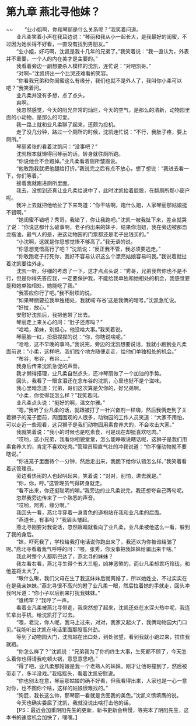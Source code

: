 # 第九章 燕北寻他妹？

~~
            　　“业小姐啊，你和琴丽是什么关系呢？”我笑着问道。<br>　　业凡柔笑着小声在我耳边说：“琴丽和我从小一起长大，是我最好的闺蜜，不过因为她长得不好看，一直没有找到男朋友。”<br>　　“业小姐，好巧啊，沈凯是我十几年的兄弟了。”我笑着说：“我一直认为，外表并不重要，一个人的内在美才是主要的。”<br>　　我看着旁边一副想要杀人模样的沈凯，连忙说：“对吧凯哥。”<br>　　“对啊~”沈凯挤出一个比哭还难看的笑容。<br>　　“你看我兄弟和你闺蜜这么有缘分，我们也就不是外人了，我叫你小柔可以吧？”我笑着问。<br>　　业凡柔并没有多想，点了点头。<br>　　爽啊。<br>　　我忽然感觉，今天的阳光异常的灿烂，今天的空气，是那么的清新，动物园里面的小动物，是那么的可爱。<br>　　我一路上就和业凡柔聊了起来，还颇为投机。<br>　　走了没几分钟，路过一个厕所的时候，沈凯连忙说：“不行，我肚子疼，要上厕所。”<br>　　琴丽紧张的看着沈凯问：“没事吧？”<br>　　沈凯根本就懒得回琴丽的话，转身就往厕所跑。<br>　　“你说他会不会跑掉。”业凡柔看着厕所皱眉说。<br>　　“他敢跑我就把他腿给打折。”我说完之后有点不放心，想了想说：“我进去看一下，你们等着。”<br>　　接着我就跑进厕所里面。<br>　　我去，没想到还真让业凡柔给说中了，此时沈凯抬着屁股，在翻厕所那小窗户呢。<br>　　我冲上去就把他给扯了下来骂道：“你干啥啊，跑什么跑，人家琴丽那姑娘挺不错啊。”<br>　　“她闺蜜不错吧？秀哥，我错了，你让我跑吧。”沈凯一被我扯下来，差点就哭了说：“你说这都什么破事啊，老子约出来的妹子，结果你泡妞，我在旁边被那恐龙揩油，最气人的是，进这动物园的门票都还是老子出钱买的。”<br>　　“小沈啊，这就是你思想觉悟不够高了。”我无语的说。<br>　　“你思想觉悟高行了吧？”沈凯说：“反正我不管，我必须要逃走。”<br>　　“你敢跑老子打死你，我好不容易认识这么个漂亮姑娘容易吗我。”我说着就扯着沈凯要往外走。<br>　　沈凯一听，仔细的考虑了一下，这才点点头说：“秀哥，兄弟我帮你也不是不行，但是你得先答应我，一定要保护我，不能给我单独和她相处的机会，我感觉要是和她单独相处，她能吃了我。”<br>　　“我答应你行了吧。”我不耐烦的说。<br>　　“如果琴丽要拉我单独相处，我就喊‘布谷’这是我俩的暗号。”沈凯急忙说。<br>　　“好拉，放心。”<br>　　安慰好沈凯后，我把他带了出去。<br>　　琴丽走上来关心的问：“肚子还疼吗？”<br>　　“哈哈，弟妹，别担心，他没啥大事。”我笑着说。<br>　　琴丽脸一红，扭扭捏捏的说：“你，你瞎说啥呢。”<br>　　“哈哈，这不早晚的事吗。”我说完，旁边的沈凯想要说话，我就小跑到业凡柔面前说：“小柔，这样吧，我们找个地方随便走走，给他们单独相处的机会。”<br>　　“布谷，布谷，布谷……”<br>　　我身后传来沈凯急促的声音。<br>　　我才懒得搭理，业凡柔自然点头，还冲琴丽做了一个加油的手势。<br>　　回头，我看了一眼含泪还在念布谷的沈凯，心里也挺不是个滋味。<br>　　我心里暗念道：兄弟，哥们这次算是欠你的，好兄弟啊。<br>　　“小柔，你觉得我怎么样？”我笑着问。<br>　　业凡柔点头说：“挺好的啊，温文尔雅。”<br>　　“嗯。”我听了业凡柔的话，就跟被打了一针兴奋剂一样嗨，然后我俩走到了关着狮子的笼子面前，周围围观的人很多，动物园的工作人员笑道：“大家不用怕，可以走近一些观看，这只狮子是我们动物园用素食养大的，不会攻击大家。”<br>　　我就笑着说：“我小的时候也是吃素食，可是现在却挺喜欢吃肉。”<br>　　“哎哟，这小兄弟，我看你相貌堂堂，怎么能睁眼说瞎话呢，这狮子是我们用素食养大的，肯定不喜欢吃肉。”管理员理直气壮的冲我说道：“你不懂动物就不要瞎说。”<br>　　“你进笼子里面待个一分钟，然后走出来，我跪下给你认错怎么样。”我笑着看着这管理员。<br>　　旁边看热闹的人也起哄起来，笑着说：“对对，别怕，进去就是。”<br>　　“你，你，哼。”这管理员气得转身就走。<br>　　“看不出来，你还挺聪明的嘛。”我旁边的业凡柔说完，我还想夸自己两句呢。<br>　　忽然我旁边传来了一个熟悉的声音。<br>　　“哎哟，阿秀，缘分啊。”<br>　　我回头一看，燕北寻穿着一身青色的道袍站在我和业凡柔的后面。<br>　　“燕道长，有事吗？”我眉头皱起。<br>　　燕北寻刚要对我说话，忽然眼睛就看向了业凡柔，业凡柔被他这么一看，躲到了我的身后。<br>　　“妹，吓死我了，学校给我打电话说你跑出来了，我还以为你被谁给骗了呢。”燕北寻看着我气呼呼的问：“喂，张秀，你没事把我妹妹给骗出来干啥。”<br>　　我此时整个人都斯巴达了，燕北寻的妹妹？<br>　　我左看右看，燕北寻生得个五大三粗，凶神恶煞的，而业凡柔却乖巧玲珑，和他差距太大了。<br>　　“瞅什么瞅，我们父母在生了我这妹妹后就离婚了，所以她姓业，不过实实在在是我亲妹妹。”燕北寻很不高兴的瞪了业凡柔一眼，然后拉着她的手就走，回头冲我呵斥道：“你小子以后别来打扰我妹妹。”<br>　　“谁稀罕？”我哼了一声。<br>　　看着业凡柔被燕北寻带走，我突然想了起来，沈凯还处在水深火热中呢，我连忙拿出手机，给沈凯打了过去。<br>　　“喂，老沈，你人呢，我马上过来，对对，我家又起火了，我俩动物园大门口见。”我能听出沈凯在电话里面那股高兴劲。<br>　　等到了动物园大门，沈凯站在出口处，到处张望，看到我就小跑过来，拉住我就跑。<br>　　“你怎么样了？”沈凯说：“兄弟我为了你的终生大事，生死都不顾了，今天怎么着你也得请我吃顿火锅，意思意思吧。”<br>　　“得了吧，业凡柔那姑娘是我一个老熟人的妹妹，刚才让他哥撞到了，然后被带走了，多半没戏。”我摇摇头，看着沈凯安慰说。<br>　　“你也别太在意，琴丽那姑娘的确不好看，但我看得出来，人家也是一心一意对你，也不图你个啥，这样的姑娘很难找的。”<br>　　“狗屁，我长这么帅，那琴丽一看就是贪图我的美色。”沈凯义愤填膺的说。<br>　　今天也确实委屈了沈凯，我就没说出啥打击他的话。<br>　　【PS：最近会加重阴阳先生的更新，新书更新会稍慢，等完本了阴阳先生，这本书的速度机会加快了，嘿嘿。】<br>　　
	